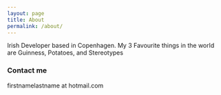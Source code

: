 ```yaml
---
layout: page
title: About
permalink: /about/
---
```


Irish Developer based in Copenhagen. My 3 Favourite things in the world are Guinness, Potatoes, and Stereotypes

### Contact me

firstnamelastname at hotmail.com
